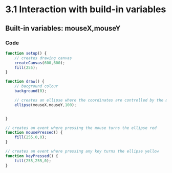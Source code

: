 # 3.1 Interaction with build-in variables
## Built-in variables: mouseX,mouseY
### Code
```js
function setup() {
    // creates drawing canvas
    createCanvas(600,600);
    fill(255);
}

function draw() {
    // bacground colour
    background(0);

    // creates an ellipse where the coordinates are controlled by the mouse
    ellipse(mouseX,mouseY,100);


}

// creates an event where pressing the mouse turns the ellipse red
function mousePressed() {
    fill(255,0,0);
}

// creates an event where pressing any key turns the ellipse yellow
function keyPressed() {
    fill(255,255,0);
}
```
